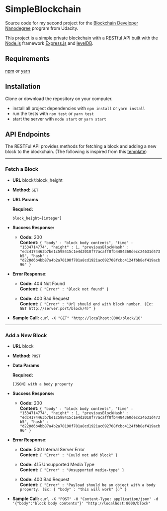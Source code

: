 # SimpleBlockchain

Source code for my second project for the [Blockchain Developer Nanodegree](https://www.udacity.com/course/blockchain-developer-nanodegree--nd1309) program from Udacity.

This project is a simple private blockchain with a RESTful API built with the [Node.js](https://nodejs.org/en/) framework [Express.js](https://expressjs.com) and [levelDB](https://github.com/Level/level).

## Requirements
[npm](https://www.npmjs.com/get-npm) or [yarn](https://yarnpkg.com/en/docs/install)

## Installation
Clone or download the repository on your computer.

* install all project dependencies with `npm install` or `yarn install`
* run the tests with `npm test` or `yarn test`
* start the server with `node start` or `yarn start`

## API Endpoints
The RESTFul API provides methods for fetching a block and adding a new block to the blockchain.
(The following is inspired from this [template](https://gist.github.com/iros/3426278))

----
### Fetch a Block

* **URL** block/:block_height

* **Method:** `GET`

*  **URL Params**

   **Required:**

   `block_height=[integer]`

* **Success Response:**

  * **Code:** 200 <br />
    **Content:**
    `{ "body" : "block body contents", "time" : "1534714774",
      "height" : 1, "previousBlockHash" : "edc4174463b7be1c598415c1e4d2018f77acaff8fb4484360decc24631d473b5", "hash" : "d220d6b4bb87a4b2a70190f781a8cd1921ac092708fcbc4124fbb8ef419acb96" }`

* **Error Response:**

  * **Code:** 404 Not Found <br />
    **Content:**
    `{ "Error" : "Block not found" }`

  * **Code:** 400 Bad Request <br />
    **Content:**
    `{ "Error" : "Url should end with block number. (Ex: GET http://server:port/block/4)" }`

* **Sample Call:** `curl -X "GET" "http://localhost:8000/block/10"`

----
### Add a New Block

* **URL** block

* **Method:** `POST`

*  **Data Params**

   **Required:**

   `[JSON] with a body property`

* **Success Response:**

  * **Code:** 200 <br />
    **Content:**
    `{ "body" : "block body contents", "time" : "1534714774",
      "height" : 1, "previousBlockHash" : "edc4174463b7be1c598415c1e4d2018f77acaff8fb4484360decc24631d473b5", "hash" : "d220d6b4bb87a4b2a70190f781a8cd1921ac092708fcbc4124fbb8ef419acb96" }`

* **Error Response:**

  * **Code:** 500 Internal Server Error <br />
    **Content:**
    `{ "Error" : "Could not add block" }`

  * **Code:** 415 Unsupported Media Type <br />
    **Content:**
    `{ "Error" : "Unsupported media-type" }`

  * **Code:** 400 Bad Request <br />
    **Content:**
    `{ "Error" : "Payload should be an object with a body property. (Ex: { "body" : "this will work" })" }`

* **Sample Call:** `curl -X "POST" -H "Content-Type: application/json" -d '{"body":"block body contents"}' "http://localhost:8000/block"`
